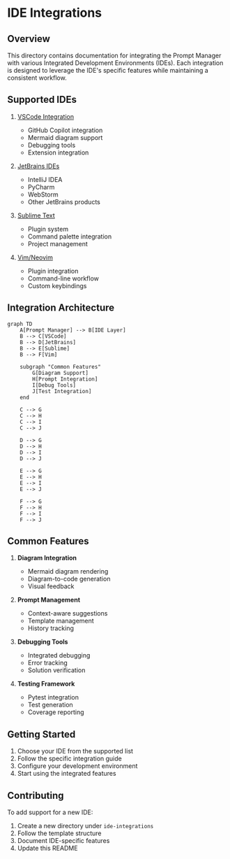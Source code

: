# IDE Integrations

## Overview

This directory contains documentation for integrating the Prompt Manager with various Integrated Development Environments (IDEs). Each integration is designed to leverage the IDE's specific features while maintaining a consistent workflow.

## Supported IDEs

1. [VSCode Integration](vscode/README.md)
   - GitHub Copilot integration
   - Mermaid diagram support
   - Debugging tools
   - Extension integration

2. [JetBrains IDEs](jetbrains/README.md)
   - IntelliJ IDEA
   - PyCharm
   - WebStorm
   - Other JetBrains products

3. [Sublime Text](sublime/README.md)
   - Plugin system
   - Command palette integration
   - Project management

4. [Vim/Neovim](vim/README.md)
   - Plugin integration
   - Command-line workflow
   - Custom keybindings

## Integration Architecture

```mermaid
graph TD
    A[Prompt Manager] --> B[IDE Layer]
    B --> C[VSCode]
    B --> D[JetBrains]
    B --> E[Sublime]
    B --> F[Vim]
    
    subgraph "Common Features"
        G[Diagram Support]
        H[Prompt Integration]
        I[Debug Tools]
        J[Test Integration]
    end
    
    C --> G
    C --> H
    C --> I
    C --> J
    
    D --> G
    D --> H
    D --> I
    D --> J
    
    E --> G
    E --> H
    E --> I
    E --> J
    
    F --> G
    F --> H
    F --> I
    F --> J
```

## Common Features

1. **Diagram Integration**
   - Mermaid diagram rendering
   - Diagram-to-code generation
   - Visual feedback

2. **Prompt Management**
   - Context-aware suggestions
   - Template management
   - History tracking

3. **Debugging Tools**
   - Integrated debugging
   - Error tracking
   - Solution verification

4. **Testing Framework**
   - Pytest integration
   - Test generation
   - Coverage reporting

## Getting Started

1. Choose your IDE from the supported list
2. Follow the specific integration guide
3. Configure your development environment
4. Start using the integrated features

## Contributing

To add support for a new IDE:
1. Create a new directory under `ide-integrations`
2. Follow the template structure
3. Document IDE-specific features
4. Update this README
